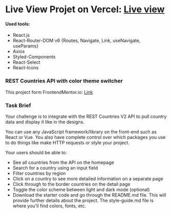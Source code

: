 # Live View Projet on Vercel: [Live view](https://react-countries-pearl.vercel.app/)

#### Used tools:
- React.js
- React-Router-DOM v6 {Routes, Navigate, Link, useNavigate, useParams}
- Axios
- Styled-Components
- React-Select
- React-Icons

### REST Countries API with color theme switcher

This project form FrontendMentor.io: [Link](https://www.frontendmentor.io/challenges/rest-countries-api-with-color-theme-switcher-5cacc469fec04111f7b848ca)

### Task Brief
Your challenge is to integrate with the REST Countries V2 API to pull country data and display it like in the designs.

You can use any JavaScript framework/library on the front-end such as React or Vue. You also have complete control over which packages you use to do things like make HTTP requests or style your project.

Your users should be able to:

- See all countries from the API on the homepage
- Search for a country using an input field
- Filter countries by region
- Click on a country to see more detailed information on a separate page
- Click through to the border countries on the detail page
- Toggle the color scheme between light and dark mode (optional)
- Download the starter code and go through the README.md file. This will provide further details about the project. The style-guide.md file is where you'll find colors, fonts, etc.
